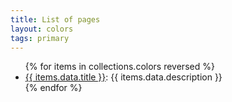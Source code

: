 ```yaml
---
title: List of pages
layout: colors
tags: primary
---
```

<ul>
 {% for items in collections.colors reversed %}
 <li><a href="{{ items.url }}">{{ items.data.title }}</a>: {{ items.data.description }}</li>
 {% endfor %}
</ul>